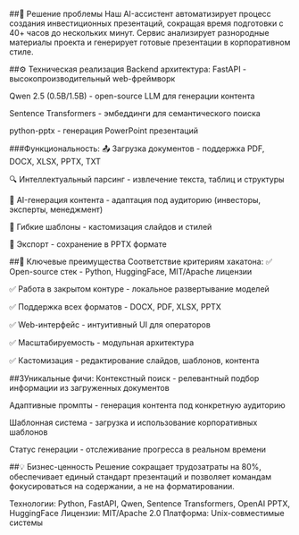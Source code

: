##🎯 Решение проблемы
Наш AI-ассистент автоматизирует процесс создания инвестиционных презентаций, сокращая время подготовки с 40+ часов до нескольких минут. Сервис анализирует разнородные материалы проекта и генерирует готовые презентации в корпоративном стиле.

##⚙️ Техническая реализация
Backend архитектура:
FastAPI - высокопроизводительный web-фреймворк

Qwen 2.5 (0.5B/1.5B) - open-source LLM для генерации контента

Sentence Transformers - эмбеддинги для семантического поиска

python-pptx - генерация PowerPoint презентаций

###Функциональность:
📤 Загрузка документов - поддержка PDF, DOCX, XLSX, PPTX, TXT

🔍 Интеллектуальный парсинг - извлечение текста, таблиц и структуры

🤖 AI-генерация контента - адаптация под аудиторию (инвесторы, эксперты, менеджмент)

🎨 Гибкие шаблоны - кастомизация слайдов и стилей

💾 Экспорт - сохранение в PPTX формате

##🚀 Ключевые преимущества
Соответствие критериям хакатона:
✅ Open-source стек - Python, HuggingFace, MIT/Apache лицензии

✅ Работа в закрытом контуре - локальное развертывание моделей

✅ Поддержка всех форматов - DOCX, PDF, XLSX, PPTX

✅ Web-интерфейс - интуитивный UI для операторов

✅ Масштабируемость - модульная архитектура

✅ Кастомизация - редактирование слайдов, шаблонов, контента

##3Уникальные фичи:
Контекстный поиск - релевантный подбор информации из загруженных документов

Адаптивные промпты - генерация контента под конкретную аудиторию

Шаблонная система - загрузка и использование корпоративных шаблонов

Статус генерации - отслеживание прогресса в реальном времени

##💡 Бизнес-ценность
Решение сокращает трудозатраты на 80%, обеспечивает единый стандарт презентаций и позволяет командам фокусироваться на содержании, а не на форматировании.

Технологии: Python, FastAPI, Qwen, Sentence Transformers, OpenAI PPTX, HuggingFace
Лицензии: MIT/Apache 2.0
Платформа: Unix-совместимые системы
